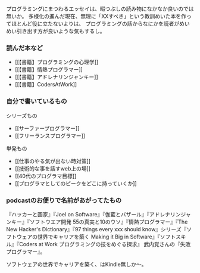 プログラミングにまつわるエッセイは、暇つぶしの読み物になかなか良いのでは無いか。
多様化の進んだ現在、無理に「XXすべき」という教訓めいた本を作ってほとんど役に立たないよりは、
プログラミングの話からなにかを読者がめいめい引き出す方が良いような気もするし。

### 読んだ本など

- [[【書籍】プログラミングの心理学]]
- [[【書籍】情熱プログラマー]]
- [[【書籍】アドレナリンジャンキー]]
- [[【書籍】CodersAtWork]]

### 自分で書いているもの

シリーズもの

- [[サーファープログラマー]]
- [[フリーランスプログラマー]]

単発もの

- [[仕事のやる気が出ない時対策]]
- [[技術的な事を話すweb上の場]]
- [[40代のプログラマ目標]]
- [[プログラマとしてのピークをどこに持っていくか]]

### podcastのお便りで名前があがってたもの

『ハッカーと画家』『Joel on Software』『伽藍とバザール』『アドレナリンジャンキー』『ソフトウエア開発 55の真実と10のウソ』『情熱プログラマー』『The New Hacker's Dictionary』『97 things every xxx should know』シリーズ『ソフトウェアの世界でキャリアを築く Making it Big in Software』『ソフトスキル』『Coders at Work プログラミングの技をめぐる探求』
武内覚さんの『失敗プログラマー』。

ソフトウェアの世界でキャリアを築く、はKindle無しか〜。